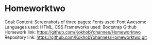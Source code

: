 # Homeworktwo
Goal:
Content:
Screenshots of three pages:
Fonts used: Font Awesome
Languages used: HTML, CSS
Frameworks used: Bootstrap
Github Homework link: https://github.com/KokhobYohannes/Homeworktwo 
Repository link: https://github.com/KokhobYohannes/Homeworktwo.git